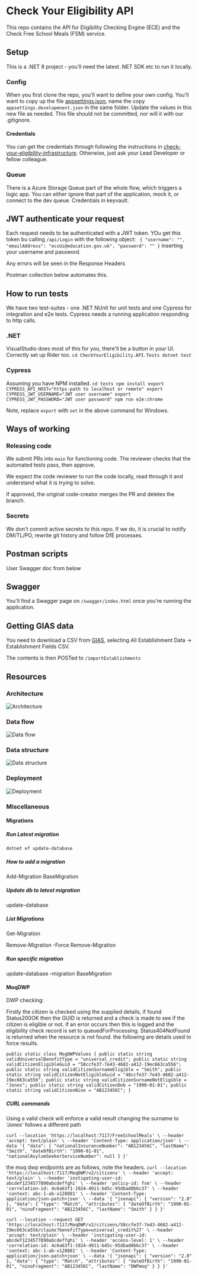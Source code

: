 # Check Your Eligibility API

This repo contains the API for Eligibility Checking Engine (ECE) and the Check Free School Meals (FSM) service.

## Setup

This is a .NET 8 project - you'll need the latest .NET SDK etc to run it locally.

### Config

When you first clone the repo, you'll want to define your own config. You'll want to copy up the
file [appsettings.json](CheckYourEligibility.API/appsettings.json), name the copy `appsettings.developmnent.json`
in the same folder. Update the values in this new file as needed. This file should not be committed, nor will it with
our .gitignore.

#### Credentials

You can get the credentials through following the instructions
in [check-your-eligibility-infrastructure](https://github.com/DFE-Digital/check-your-eligibility-infrastructure).
Otherwise, just ask your Lead Developer or fellow colleague.

### Queue

There is a Azure Storage Queue part of the whole flow, which triggers a logic app. You can either ignore that part of
the application, mock it, or connect to the dev queue. Credentials in keyvault.

## JWT authenticate your request

Each request needs to be authenticated with a JWT token. YOu get this token bu calling `/api/Login` with the following
object:
`
{
    "username": "",
    "emailAddress": "ecsUi@education.gov.uk",
    "password": ""
}` inserting your username and password.

Any errors will be seen in the Response Headers

Postman collection below automates this.

## How to run tests

We have two test-suites - one .NET NUnit for unit tests and one Cypress for integration and e2e tests. Cypress needs a
running application responding to http calls.

### .NET

VisualStudio does most of this for you, there'll be a button in your UI. Correctly set up Rider too.
`
cd CheckYourEligibility.API.Tests
dotnet test
`

### Cypress

Assuming you have NPM installed.
`
cd tests
npm install
export CYPRESS_API_HOST="https-path to localhost or remote"
export CYPRESS_JWT_USERNAME="JWT user username"
export CYPRESS_JWT_PASSWORD="JWT user password"
npm run e2e:chrome
`

Note, replace `export` with `set` in the above command for Windows.

## Ways of working

### Releasing code

We submit PRs into `main` for functioning code. The reviewer checks that the automated tests pass, then approve.

We expect the code reviewer to run the code locally, read through it and understand what it is trying to solve.

If approved, the original code-creator merges the PR and deletes the branch.

### Secrets

We don't commit active secrets to this repo. If we do, it is crucial to notify DM/TL/PO, rewrite git history and follow
DfE processes.

## Postman scripts

User Swagger doc from below

## Swagger

You'll find a Swagger page on `/swagger/index.html` once you're running the application.

## Getting GIAS data

You need to download a CSV from [GIAS](https://get-information-schools.service.gov.uk/Downloads), selecting All
Establishment Data -> Establishment Fields CSV.

The contents is then POSTed to `/importEstablishments`

## Resources

### Architecture

![Architecture](docs/images/api-infrastructure.png)

### Data flow

![Data flow](docs/images/api-data.png)

### Data structure

![Data structure](docs/images/api-database.png)

### Deployment

![Deployment](docs/images/api-pipeline.png)

### Miscellaneous

#### Migrations

##### Run Latest migration

`dotnet ef update-database`

##### How to add a migration

Add-Migration BaseMigration

##### Update db to latest migration

update-database

##### List Migrations

Get-Migration

Remove-Migration -Force
Remove-Migration

##### Run specific migration

update-database -migration BaseMigration

#### MoqDWP

DWP checking:

Firstly the citizen is checked using the supplied details, if found Status200OK then the GUID is returned and a check is
made to see if the citizen is eligible or not.
if an error occurs then this is logged and the eligibility check record is set to queuedForProcessing. Status404NotFound
is returned when the resource is not found.
the following are details used to force results.

`public static class MogDWPValues
    {
        public static string validUniversalBenefitType = "universal_credit";
        public static string validCitizenEligibleGuid = "58ccfe37-7e43-4682-a412-19ec663ca556";
        public static string validCitizenSurnameEligible = "Smith";
        public static string validCitizenNotEligibleGuid = "48ccfe37-7e43-4682-a412-19ec663ca556";
        public static string validCitizenSurnameNotEligible = "Jones";
        public static string validCitizenDob = "1990-01-01";
        public static string validCitizenNino = "AB123456C";
    }`

##### CURL commands

Using a valid check will enforce a valid result changing the surname to 'Jones' follows a different path

`curl --location 'https://localhost:7117/FreeSchoolMeals' \
--header 'accept: text/plain' \
--header 'Content-Type: application/json' \
--data '{
  "data": {
    "nationalInsuranceNumber": "AB123456C",
    "lastName": "Smith",
    "dateOfBirth": "1990-01-01",
    "nationalAsylumSeekerServiceNumber": null
  }
}'`

the moq dwp endpoints are as follows, note the headers.
`curl --location 'https://localhost:7117/MoqDWP/v2/citizens' \
--header 'accept: text/plain' \
--header 'instigating-user-id: abcdef1234577890abcdeffghi' \
--header 'policy-id: fsm' \
--header 'correlation-id: 4c6a63f1-1924-4911-b45c-95dbad8b6c37' \
--header 'context: abc-1-ab-x128881' \
--header 'Content-Type: application/json-patch+json' \
--data '{
  "jsonapi": {
    "version": "2.0"
  },
  "data": {
    "type": "Match",
    "attributes": {
      "dateOfBirth": "1990-01-01",
      "ninoFragment": "AB123456C",
      "lastName": "Smith"
    }
  }
}'`

`curl --location --request GET 'https://localhost:7117/MoqDWP/v2/citizens/58ccfe37-7e43-4682-a412-19ec663ca556/claims?benefitType=universal_credit%27' \
--header 'accept: text/plain' \
--header 'instigating-user-id: abcdef1234577890abcdeffghi' \
--header 'access-level: 1' \
--header 'correlation-id: 4c6a63f1-1924-4911-b45c-95dbad8b6c37' \
--header 'context: abc-1-ab-x128881' \
--header 'Content-Type: application/json-patch+json' \
--data '{
  "jsonapi": {
    "version": "2.0"
  },
  "data": {
    "type": "Match",
    "attributes": {
      "dateOfBirth": "1990-01-01",
      "ninoFragment": "AB123456C",
      "lastName": "DWPmoq"
    }
  }
}'`